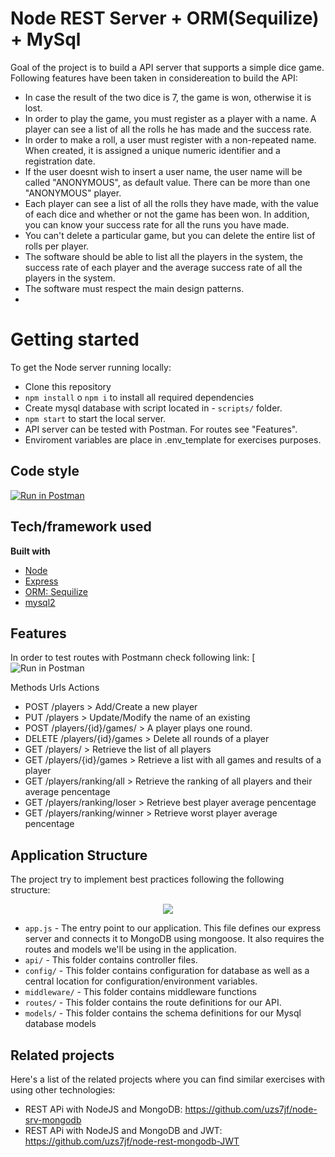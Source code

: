 # Node REST Server + ORM(Sequilize) + MySql

Goal of the project is to build a API server that supports a simple dice game.
Following features have been taken in considereation to build the API:

- In case the result of the two dice is 7, the game is won, otherwise it is lost.
- In order to play the game, you must register as a player with a name. A player can see a list of all the rolls he has made and the success rate.
- In order to make a roll, a user must register with a non-repeated name. When created, it is assigned a unique numeric identifier and a registration date.
- If the user doesnt wish to insert a user name, the user name will be called "ANONYMOUS", as default value. There can be more than one "ANONYMOUS" player.
- Each player can see a list of all the rolls they have made, with the value of each dice and whether or not the game has been won. In addition, you can know your success rate for all the runs you have made.
- You can't delete a particular game, but you can delete the entire list of rolls per player.
- The software should be able to list all the players in the system, the success rate of each player and the average success rate of all the players in the system.
- The software must respect the main design patterns.
-

# Getting started

To get the Node server running locally:

- Clone this repository
- `npm install` o `npm i` to install all required dependencies
- Create mysql database with script located in - `scripts/` folder.
- `npm start` to start the local server.
- API server can be tested with Postman. For routes see "Features".
- Enviroment variables are place in .env_template for exercises purposes.

## Code style

[![Run in Postman](https://run.pstmn.io/button.svg)](https://app.getpostman.com/run-collection/15339443-72c9dd5b-1de4-4a67-8bff-1f62d6018335?action=collection%2Ffork&collection-url=entityId%3D15339443-72c9dd5b-1de4-4a67-8bff-1f62d6018335%26entityType%3Dcollection%26workspaceId%3Da6fa5b46-d7c5-4fc9-bcde-2e9c3d86fb5d)

## Tech/framework used

<b>Built with</b>

- [Node](https://nodejs.org/es/)
- [Express](https://expressjs.com/es/)
- [ORM: Sequilize](https://sequelize.org/master/index.html)
- [mysql2](https://github.com/expressjs/express)

## Features

In order to test routes with Postmann check following link:
[![Run in Postman](https://www.getpostman.com/collections/758f3b2f2c1b39d1409b)

Methods Urls Actions

- POST /players > Add/Create a new player
- PUT /players > Update/Modify the name of an existing
- POST /players/{id}/games/ > A player plays one round.
- DELETE /players/{id}/games > Delete all rounds of a player
- GET /players/ > Retrieve the list of all players
- GET /players/{id}/games > Retrieve a list with all games and results of a player
- GET /players/ranking/all > Retrieve the ranking of all players and their average pencentage
- GET /players/ranking/loser > Retrieve best player average pencentage
- GET /players/ranking/winner > Retrieve worst player average pencentage

## Application Structure

The project try to implement best practices following the following structure:

<p align="center">
    <img src="https://github.com/uzs7jf/node-rest-mysql/blob/master/public/rest-api-structure.png">
</p>

- `app.js` - The entry point to our application. This file defines our express server and connects it to MongoDB using mongoose. It also requires the routes and models we'll be using in the application.
- `api/` - This folder contains controller files.
- `config/` - This folder contains configuration for database as well as a central location for configuration/environment variables.
- `middleware/` - This folder contains middleware functions
- `routes/` - This folder contains the route definitions for our API.
- `models/` - This folder contains the schema definitions for our Mysql database models


## Related projects

Here's a list of the related projects where you can find similar exercises with using other technologies:

- REST APi with NodeJS and MongoDB: https://github.com/uzs7jf/node-srv-mongodb
- REST APi with NodeJS and MongoDB and JWT: https://github.com/uzs7jf/node-rest-mongodb-JWT
